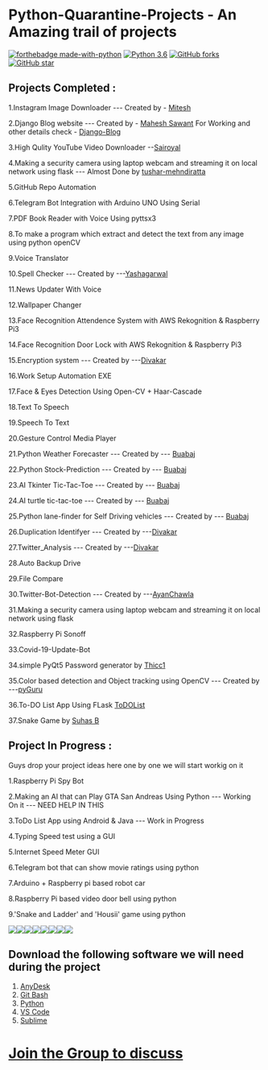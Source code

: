 # Python-Quarantine-Projects - An Amazing trail of projects

[![forthebadge made-with-python](http://ForTheBadge.com/images/badges/made-with-python.svg)](https://www.python.org/)                  [![Python 3.6](https://img.shields.io/badge/python-3.6-blue.svg)](https://www.python.org/downloads/release/python-360/) [![GitHub forks](https://img.shields.io/github/forks/arbazkhan4712/Python-Quarantine-Projects?style=social)](https://GitHub.com/Naereen/StrapDown.js/network/)                 [![GitHub star](https://img.shields.io/github/stars/arbazkhan4712/Python-Quarantine-Projects?style=social)](https://GitHub.com/Naereen/StrapDown.js/network/)


## Projects Completed :

1.Instagram Image Downloader --- Created by - [Mitesh](https://github.com/Mitesh2499) 

2.Django Blog website --- Created by - [Mahesh Sawant](https://github.com/smahesh29) 
  For Working and other details check - [Django-Blog](https://github.com/smahesh29/Django-Blog)
  
3.High Qulity YouTube Video Downloader  --[Sairoyal](https://github.com/sairoyal007)

4.Making a security camera using laptop webcam and streaming it on local network using flask --- Almost Done by [tushar-mehndiratta](https://github.com/tushar-mehndiratta)

5.GitHub Repo Automation 

6.Telegram Bot Integration with Arduino UNO Using Serial 

7.PDF Book Reader with Voice Using pyttsx3 

8.To make a program which extract and detect  the text from any image using python openCV

9.Voice Translator

10.Spell Checker  --- Created by ---[Yashagarwal](https://github.com/yashagarwal1999)

11.News Updater With Voice

12.Wallpaper Changer 

13.Face Recognition Attendence System with AWS Rekognition & Raspberry Pi3

14.Face Recognition Door Lock with AWS Rekognition & Raspberry Pi3

15.Encryption system --- Created by ---[Divakar](https://github.com/rexdivakar)

16.Work Setup Automation EXE

17.Face & Eyes Detection Using Open-CV + Haar-Cascade

18.Text To Speech

19.Speech To Text

20.Gesture Control Media Player

21.Python Weather Forecaster --- Created by --- [Buabaj](https://github.com/buabaj)

22.Python Stock-Prediction --- Created by --- [Buabaj](https://github.com/buabaj)

23.AI Tkinter Tic-Tac-Toe --- Created by --- [Buabaj](https://github.com/buabaj)

24.AI turtle tic-tac-toe --- Created by --- [Buabaj](https://github.com/buabaj)

25.Python lane-finder for Self Driving vehicles  --- Created by --- [Buabaj](https://github.com/buabaj)

26.Duplication Identifyer  --- Created by ---[Divakar](https://github.com/rexdivakar)

27.Twitter_Analysis --- Created by ---[Divakar](https://github.com/rexdivakar)

28.Auto Backup Drive 

29.File Compare

30.Twitter-Bot-Detection --- Created by ---[AyanChawla](https://github.com/AyanChawla)

31.Making a security camera using laptop webcam and streaming it on local network using flask

32.Raspberry Pi Sonoff

33.Covid-19-Update-Bot

34.simple PyQt5 Password generator by [Thicc1](https://github.com/Thicc1)

35.Color based detection and Object tracking using OpenCV --- Created by ---[pyGuru](https://github.com/pyguru123)

36.To-DO List App Using FLask [ToDOList](https://todo-list-1010.herokuapp.com/)

37.Snake Game by [Suhas B](https://github.com/SuhasBRao)

## Project In Progress :

Guys drop your project ideas here one by one we will start workig on it

1.Raspberry Pi Spy Bot

2.Making an AI that can Play GTA San Andreas Using Python --- Working On it  --- NEED HELP IN THIS

3.ToDo List App using Android & Java --- Work in Progress

4.Typing Speed test using a GUI

5.Internet Speed Meter GUI 

6.Telegram bot that can show movie ratings using python

7.Arduino + Raspberry pi based robot car

8.Raspberry Pi based video door bell using python

9.'Snake and Ladder' and 'Housii' game using python


[![](http://sourcerer.io/fame/Arbazkhan4712/Arbazkhan4712/Python-Quarantine-Projects/images/0)](http://sourcerer.io/fame/Arbazkhan4712/Arbazkhan4712/Python-Quarantine-Projects/links/0)[![](http://sourcerer.io/fame/Arbazkhan4712/Arbazkhan4712/Python-Quarantine-Projects/images/1)](http://sourcerer.io/fame/Arbazkhan4712/Arbazkhan4712/Python-Quarantine-Projects/links/1)[![](http://sourcerer.io/fame/Arbazkhan4712/Arbazkhan4712/Python-Quarantine-Projects/images/2)](http://sourcerer.io/fame/Arbazkhan4712/Arbazkhan4712/Python-Quarantine-Projects/links/2)[![](http://sourcerer.io/fame/Arbazkhan4712/Arbazkhan4712/Python-Quarantine-Projects/images/3)](http://sourcerer.io/fame/Arbazkhan4712/Arbazkhan4712/Python-Quarantine-Projects/links/3)[![](http://sourcerer.io/fame/Arbazkhan4712/Arbazkhan4712/Python-Quarantine-Projects/images/4)](http://sourcerer.io/fame/Arbazkhan4712/Arbazkhan4712/Python-Quarantine-Projects/links/4)[![](http://sourcerer.io/fame/Arbazkhan4712/Arbazkhan4712/Python-Quarantine-Projects/images/5)](http://sourcerer.io/fame/Arbazkhan4712/Arbazkhan4712/Python-Quarantine-Projects/links/5)[![](http://sourcerer.io/fame/Arbazkhan4712/Arbazkhan4712/Python-Quarantine-Projects/images/6)](http://sourcerer.io/fame/Arbazkhan4712/Arbazkhan4712/Python-Quarantine-Projects/links/6)[![](http://sourcerer.io/fame/Arbazkhan4712/Arbazkhan4712/Python-Quarantine-Projects/images/7)](http://sourcerer.io/fame/Arbazkhan4712/Arbazkhan4712/Python-Quarantine-Projects/links/7)

## Download the following software we will need during the project

1. [AnyDesk](https://anydesk.com/en/downloads) 
2. [Git Bash](https://git-scm.com/download)
3. [Python](https://www.python.org/)
4. [VS Code](https://code.visualstudio.com/)
5. [Sublime](https://www.sublimetext.com/)
# [Join the Group to discuss](https://chat.whatsapp.com/HBZwGwcRP3QBqeIRIMEc5i)

